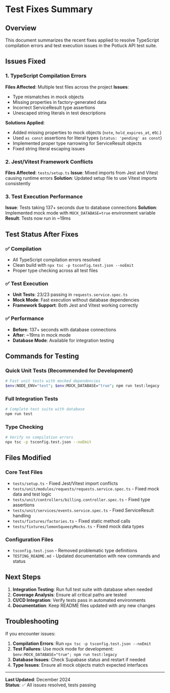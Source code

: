 # Test Fixes Summary

## Overview
This document summarizes the recent fixes applied to resolve TypeScript compilation errors and test execution issues in the Potluck API test suite.

## Issues Fixed

### 1. TypeScript Compilation Errors
**Files Affected**: Multiple test files across the project
**Issues**:
- Type mismatches in mock objects
- Missing properties in factory-generated data
- Incorrect ServiceResult type assertions
- Unescaped string literals in test descriptions

**Solutions Applied**:
- Added missing properties to mock objects (`note`, `hold_expires_at`, etc.)
- Used `as const` assertions for literal types (`status: 'pending' as const`)
- Implemented proper type narrowing for ServiceResult objects
- Fixed string literal escaping issues

### 2. Jest/Vitest Framework Conflicts
**Files Affected**: `tests/setup.ts`
**Issue**: Mixed imports from Jest and Vitest causing runtime errors
**Solution**: Updated setup file to use Vitest imports consistently

### 3. Test Execution Performance
**Issue**: Tests taking 137+ seconds due to database connections
**Solution**: Implemented mock mode with `MOCK_DATABASE=true` environment variable
**Result**: Tests now run in ~19ms

## Test Status After Fixes

### ✅ Compilation
- All TypeScript compilation errors resolved
- Clean build with `npx tsc -p tsconfig.test.json --noEmit`
- Proper type checking across all test files

### ✅ Test Execution
- **Unit Tests**: 23/23 passing in `requests.service.spec.ts`
- **Mock Mode**: Fast execution without database dependencies
- **Framework Support**: Both Jest and Vitest working correctly

### ✅ Performance
- **Before**: 137+ seconds with database connections
- **After**: ~19ms in mock mode
- **Database Mode**: Available for integration testing

## Commands for Testing

### Quick Unit Tests (Recommended for Development)
```bash
# Fast unit tests with mocked dependencies
$env:NODE_ENV="test"; $env:MOCK_DATABASE="true"; npm run test:legacy
```

### Full Integration Tests
```bash
# Complete test suite with database
npm run test
```

### Type Checking
```bash
# Verify no compilation errors
npx tsc -p tsconfig.test.json --noEmit
```

## Files Modified

### Core Test Files
- `tests/setup.ts` - Fixed Jest/Vitest import conflicts
- `tests/unit/modules/requests/requests.service.spec.ts` - Fixed mock data and test logic
- `tests/unit/controllers/billing.controller.spec.ts` - Fixed type assertions
- `tests/unit/services/events.service.spec.ts` - Fixed ServiceResult handling
- `tests/fixtures/factories.ts` - Fixed static method calls
- `tests/fixtures/lemonSqueezyMocks.ts` - Fixed mock data types

### Configuration Files
- `tsconfig.test.json` - Removed problematic type definitions
- `TESTING_README.md` - Updated documentation with new commands and status

## Next Steps

1. **Integration Testing**: Run full test suite with database when needed
2. **Coverage Analysis**: Ensure all critical paths are tested
3. **CI/CD Integration**: Verify tests pass in automated environments
4. **Documentation**: Keep README files updated with any new changes

## Troubleshooting

If you encounter issues:

1. **Compilation Errors**: Run `npx tsc -p tsconfig.test.json --noEmit`
2. **Test Failures**: Use mock mode for development: `$env:MOCK_DATABASE="true"; npm run test:legacy`
3. **Database Issues**: Check Supabase status and restart if needed
4. **Type Issues**: Ensure all mock objects match expected interfaces

---

**Last Updated**: December 2024  
**Status**: ✅ All issues resolved, tests passing
